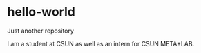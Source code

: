# hello-world
Just another repository

I am a student at CSUN as well as an intern for CSUN META+LAB.
